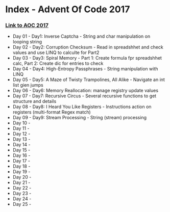 # __Index__ - Advent Of Code 2017 
### [Link to AOC 2017](https://adventofcode.com/2017/)

* Day 01 - Day1: Inverse Captcha - String and char manipulation on looping string
* Day 02 - Day2: Corruption Checksum - Read in spreadshhet and check values and use LINQ to calculte for Part2
* Day 03 - Day3: Spiral Memory - Part 1: Create formula fpr spreadshhet calc, Part 2: Create dic for entries to check 
* Day 04 - Day4: High-Entropy Passphrases - String manipulation with LINQ
* Day 05 - Day5: A Maze of Twisty Trampolines, All Alike - Navigate an int list gien jumps
* Day 06 - Day6: Memory Reallocation: manage registry update values
* Day 07 - Day7: Recursive Circus - Several recursive functions to get structure and details
* Day 08 - Day8: I Heard You Like Registers - Instructions action on registers (multi-format Regex match)
* Day 09 - Day9: Stream Processing - String (stream) processing
* Day 10 - 
* Day 11 - 
* Day 12 - 
* Day 13 - 
* Day 14 - 
* Day 15 - 
* Day 16 - 
* Day 17 - 
* Day 18 - 
* Day 19 - 
* Day 20 - 
* Day 21 - 
* Day 22 - 
* Day 23 - 
* Day 24 - 
* Day 25 -
